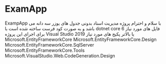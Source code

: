 # ExamApp
ExampApp 
با سلام و احترام 
پروژه مدیریت اسناد بدونی جدول های یوزر سه دانه می باشد و به صورت کود فرست ساخته شده است با dotnet core 6 
فایل های مورد نیاز برای اجرای این پروژه Visual Studio 2019 یا بالاتر پکیج های مورد نیاز
Microsoft.EntityFrameworkCore
Microsoft.EntityFrameworkCore.Design
Microsoft.EntityFrameworkCore.SqlServer
Microsoft.EntityFrameworkCore.Tools
Microsoft.VisualStudio.Web.CodeGeneration.Design

